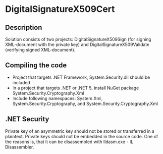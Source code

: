 # DigitalSignatureX509Cert 

## Description

Solution consists of two projects: DigitalSignatureX509Sign (for signing XML-document with the private key) 
and DigitalSignatureX509Validate (verifying signed XML-document).

## Compiling the code

- Project that targets .NET Framework, System.Security.dll should be included
- In a project that targets .NET or .NET 5, install NuGet package System.Security.Cryptography.Xml
- Include following namespaces: System.Xml, System.Security.Cryptography, and System.Security.Cryptography.Xml

## .NET Security

Private key of an asymmetric key should not be stored or transferred in a plaintext.
Private keys should not be embedded in the source code. 
One of the reasons is, that it can be disassembled with Ildasm.exe - IL Disassembler.

